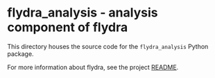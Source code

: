 # flydra_analysis - analysis component of flydra

This directory houses the source code for the `flydra_analysis` Python package.

For more information about flydra, see the project [README](../README.md).